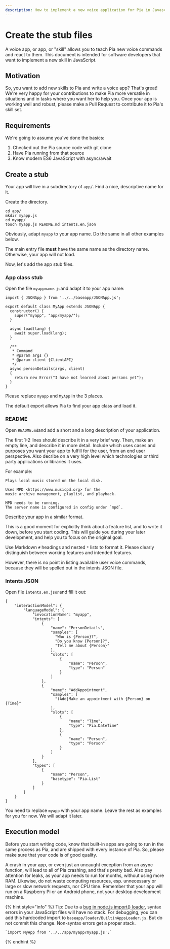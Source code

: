 ```yaml
---
description: How to implement a new voice application for Pia in Javascript
---
```


# Create the stub files

A voice app, or app, or "skill" allows you to teach Pia new voice commands and react to them. This document is intended for software developers that want to implement a new skill in JavaScript.

## Motivation

So, you want to add new skills to Pia and write a voice app? That's great! We're very happy for your contributions to make Pia more versatile in situations and in tasks where you want her to help you. Once your app is working well and robust, please make a Pull Request to contribute it to Pia's skill set.

## Requirements

We're going to assume you've done the basics:

1. Checked out the Pia source code with git clone
2. Have Pia running from that source
3. Know modern ES6 JavaScript with async/await

## Create a stub

Your app will live in a subdirectory of `app/`. Find a nice, descriptive name for it.

Create the directory.

```text
cd app/
mkdir myapp.js
cd myapp/
touch myapp.js README.md intents.en.json
```

Obviously, adapt `myapp` to your app name. Do the same in all other examples below.

The main entry file **must** have the same name as the directory name. Otherwise, your app will not load.

Now, let's add the app stub files.

### App class stub

Open the file `myappname.js`and adapt it to your app name:

```text
import { JSONApp } from '../../baseapp/JSONApp.js';

export default class MyApp extends JSONApp {
  constructor() {
    super("myapp", "app/myapp/");
  }

  async load(lang) {
    await super.load(lang);
  }

  /**
   * Command
   * @param args {}
   * @param client {ClientAPI}
   */
  async personDetails(args, client)
  {
    return new Error("I have not learned about persons yet");
  }
}
```

Please replace `myapp` and `MyApp` in the 3 places.

The default export allows Pia to find your app class and load it.

### README

Open `README.md`and add a short and a long description of your application.

The first 1-2 lines should describe it in a very brief way. Then, make an empty line, and describe it in more detail. Include which uses cases and purposes you want your app to fulfill for the user, from an end user perspective. Also decribe on a very high level which technologies or third party applications or libraries it uses.

For example:

```text
Plays local music stored on the local disk.

Uses MPD <https://www.musicpd.org> for the
music archive management, playlist, and playback.

MPD needs to be running.
The server name is configured in config under `mpd`.
```

Describe your app in a similar format.

This is a good moment for explicitly think about a feature list, and to write it down, before you start coding. This will guide you during your later development, and help you to focus on the original goal.

Use Markdown `#` headings and nested `*` lists to format it. Please clearly distinguish between working features and intended features.

However, there is no point in listing available user voice commands, because they will be spelled out in the intents JSON file.

### Intents JSON

Open file `intents.en.json`and fill it out:

```text
{
    "interactionModel": {
        "languageModel": {
            "invocationName": "myapp",
            "intents": [
                {
                    "name": "PersonDetails",
                    "samples": [
                      "Who is {Person}?",
                      "Do you know {Person}?",
                      "Tell me about {Person}"
                    ],
                    "slots": [
                        {
                            "name": "Person",
                            "type": "Person"
                        }
                    ]
                },
                {
                    "name": "AddAppointment",
                    "samples": [
                      "(Add|Make an appointment with {Person} on {Time}"
                    ],
                    "slots": [
                        {
                            "name": "Time",
                            "type": "Pia.DateTime"
                        },
                        {
                            "name": "Person",
                            "type": "Person"
                        }
                    ]
                }
            ],
            "types": [
                {
                    "name": "Person",
                    "basetype": "Pia.List"
                }
            ]
        }
    }
}
```

You need to replace `myapp` with your app name. Leave the rest as examples for you for now. We will adapt it later.

## Execution model

Before you start writing code, know that built-in apps are going to run in the same process as Pia, and are shipped with every instance of Pia. So, please make sure that your code is of good quality.

A crash in your app, or even just an uncaught exception from an async function, will lead to all of Pia crashing, and that's pretty bad. Also pay attention for leaks, as your app needs to run for months, without using more RAM. Likewise, do not waste computing resources, esp. unnecessary or large or slow network requests, nor CPU time. Remember that your app will run on a Raspberry Pi or an Android phone, not your desktop development machine.

{% hint style="info" %}
Tip: Due to a [bug in node.js import\(\) loader](https://github.com/nodejs/node/issues/32177), syntax errors in your JavaScript files will have no stack. For debugging, you can add this hardcoded import to `baseapp/loader/BuiltinAppsLoader.js`. But do not commit this change. Non-syntax errors get a proper stack.

```text
`import MyApp from '../../app/myapp/myapp.js';`
```
{% endhint %}

